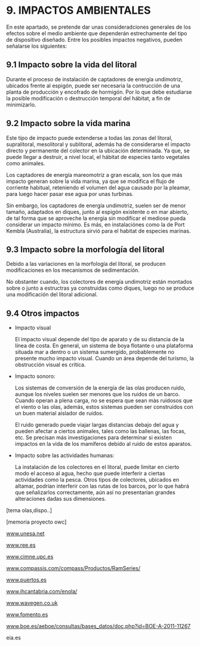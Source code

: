 # 9. IMPACTOS AMBIENTALES

En este apartado, se pretende dar unas consideradciones generales de los efectos sobre el medio ambiente que dependerán estrechamente del tipo de dispositivo diseñado. Entre los posibles impactos negativos, pueden señalarse los siguientes: 

## 9.1 Impacto sobre la vida del litoral

Durante el proceso de instalación de captadores de energía undimotriz, ubicados frente al espigón, puede ser necesaria la contrucción de una planta de producción y encofrado de hormigón. Por lo que debe estudiarse la posible modificación o destrucción temporal del hábitat, a fin de minimizarlo.

## 9.2 Impacto sobre la vida marina

Este tipo de impacto puede extenderse a todas las zonas del litoral, supralitoral, mesolitoral y sublitoral, además ha de considerarse el impacto directo y permanente del colector en la ubicación determinada. Ya que, se puede llegar a destruir, a nivel local, el hábitat de especies tanto vegetales como animales. 

Los captadores de energía mareomotriz a gran escala, son los que más impacto generan sobre la vida marina, ya que se modifica el flujo de corriente habitual, reteniendo el volumen del agua causado por la pleamar, para luego hacer pasar ese agua por unas turbinas. 

Sin embargo, los captadores de energía undimotriz, suelen ser de menor tamaño, adaptados en diques, junto al espigón existente o en mar abierto, de tal forma que se aproveche la energia sin modificar el mediose pueda considerar un impacto mínimo. Es más, en instalaciónes como la de Port Kembla (Australia), la estructura sirvió para el habitat de especies marinas. 

## 9.3 Impacto sobre la morfología del litoral

Debido a las variaciones en la morfología del litoral, se producen modificaciones en los mecanismos de sedimentación.

No obstanter cuando, los colectores de energía undimotriz están montados sobre o junto a estructras ya construidas como diques, luego no se produce una modificación del litoral adicional.

## 9.4 Otros impactos

- Impacto visual

  El impacto visual depende del tipo de aparato y de su distancia de la línea de costa. En general, un sistema de boya flotante o una plataforma situada mar a dentro o un sistema sumergido, probablemente no presente mucho impacto visual. Cuando un área depende del turismo, la obstrucción visual es crítica.


- Impacto sonoro: 

  Los sistemas de conversión de la energía de las olas producen ruido, aunque los niveles suelen ser menores que los ruidos de un barco. Cuando operan a plena carga, no se espera que sean más ruidosos que el viento o las olas, además, estos sistemas pueden ser construidos con un buen material aislador de ruidos.

  El ruido generado puede viajar largas distancias debajo del agua y pueden afectar a ciertos animales, tales como las ballenas, las focas, etc. Se precisan más investigaciones para determinar si existen impactos en la vida de los mamíferos debido al ruido de estos aparatos.

- Impacto sobre las actividades humanas:

  La instalación de los colectores en el litoral, puede limitar en cierto modo el acceso al agua, hecho que puede interferir a ciertas actividades como la pesca. Otros tipos de colectores, ubicados en altamar, podrían interferir con las rutas de los barcos, por lo que habrá que señalizarlos correctamente, aún así no presentarían grandes alteraciones dadas sus dimensiones.


[tema olas,dispo..]

[memoria proyecto owc]

www.unesa.net

www.ree.es

www.cimne.upc.es

www.compassis.com/compass/Productos/RamSeries/

www.puertos.es

www.ihcantabria.com/enola/

www.wavegen.co.uk

www.fomento.es

www.boe.es/aeboe/consultas/bases_datos/doc.php?id=BOE-A-2011-11267

eia.es

